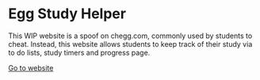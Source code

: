 # Egg Study Helper

This WIP website is a spoof on chegg.com, commonly used by students to cheat. Instead, this website allows students to keep track of their study via to do lists, study timers and progress page.

[Go to website](https://pchsa.github.io/Egg-To-do-List-Task-Tracker/)

